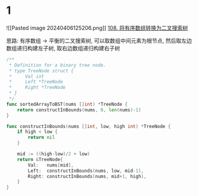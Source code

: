 # 1
![[Pasted image 20240406125206.png]]
[108. 将有序数组转换为二叉搜索树](https://leetcode.cn/problems/convert-sorted-array-to-binary-search-tree/)

思路: 有序数组 -> 平衡的二叉搜索树, 可以取数组中间元素为根节点, 然后取左边数组递归构建左子树, 取右边数组递归构建右子树
```go
/**
 * Definition for a binary tree node.
 * type TreeNode struct {
 *     Val int
 *     Left *TreeNode
 *     Right *TreeNode
 * }
 */
func sortedArrayToBST(nums []int) *TreeNode {
	return constructInBounds(nums, 0, len(nums)-1)
}

func constructInBounds(nums []int, low, high int) *TreeNode {
	if high < low {
		return nil
	}

	mid := ((high-low)/2 + low)
	return &TreeNode{
		Val:   nums[mid],
		Left:  constructInBounds(nums, low, mid-1),
		Right: constructInBounds(nums, mid+1, high),
	}
}
```
